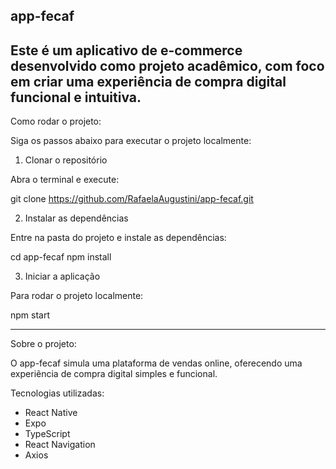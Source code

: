 app-fecaf
---
Este é um aplicativo de e-commerce desenvolvido como projeto acadêmico, com foco em criar uma experiência de compra digital funcional e intuitiva.
---
Como rodar o projeto:

Siga os passos abaixo para executar o projeto localmente:

1. Clonar o repositório

Abra o terminal e execute:

git clone https://github.com/RafaelaAugustini/app-fecaf.git

2. Instalar as dependências

Entre na pasta do projeto e instale as dependências:

cd app-fecaf
npm install

3. Iniciar a aplicação

Para rodar o projeto localmente:

npm start

---

Sobre o projeto:

O app-fecaf simula uma plataforma de vendas online, oferecendo uma experiência de compra digital simples e funcional.

Tecnologias utilizadas:

- React Native
- Expo
- TypeScript
- React Navigation
- Axios

